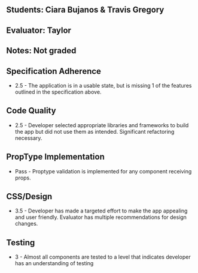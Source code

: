 ## Students: Ciara Bujanos & Travis Gregory
## Evaluator: Taylor
## Notes: Not graded

## Specification Adherence
- 2.5 - The application is in a usable state, but is missing 1 of the features outlined in the specification above.

## Code Quality
- 2.5 - Developer selected appropriate libraries and frameworks to build the app but did not use them as intended. Significant refactoring necessary.

## PropType Implementation

- Pass - Proptype validation is implemented for any component receiving props.

## CSS/Design
- 3.5 - Developer has made a targeted effort to make the app appealing and user friendly. Evaluator has multiple recommendations for design changes.

## Testing
- 3 - Almost all components are tested to a level that indicates developer has an understanding of testing
